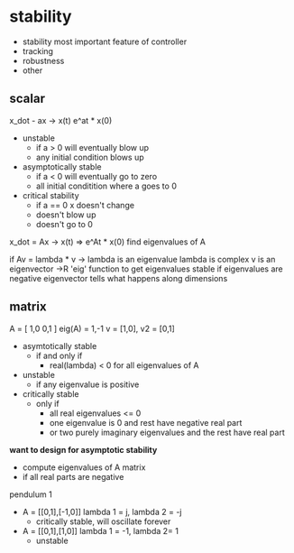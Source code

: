 # stability

- stability most important feature of controller
- tracking
- robustness
- other

## scalar

x_dot - ax -> x(t) e^at \* x(0)

- unstable
  - if a > 0 will eventually blow up
  - any initial condition blows up
- asymptotically stable
  - if a < 0 will eventually go to zero
  - all initial conditition where a goes to 0
- critical stability
  - if a == 0 x doesn't change
  - doesn't blow up
  - doesn't go to 0

x_dot = Ax -> x(t) => e^At \* x(0)
find eigenvalues of A

if Av = lambda \* v -> lambda is an eigenvalue
lambda is complex
v is an eigenvector ->R
'eig' function to get eigenvalues
stable if eigenvalues are negative
eigenvector tells what happens along dimensions

## matrix

A = [
1,0
0,1
]
eig(A) = 1,-1
v = [1,0], v2 = [0,1]

- asymtotically stable
  - if and only if
    - real(lambda) < 0 for all eigenvalues of A
- unstable
  - if any eigenvalue is positive
- critically stable
  - only if
    - all real eigenvalues <= 0
    - one eigenvalue is 0 and rest have negative real part
    - or two purely imaginary eigenvalues and the rest have real part

**want to design for asymptotic stability**

- compute eigenvalues of A matrix
- if all real parts are negative

pendulum 1

- A = [[0,1],[-1,0]] lambda 1 = j, lambda 2 = -j
  - critically stable, will oscillate forever
- A = [[0,1],[1,0]] lambda 1 = -1, lambda 2= 1
  - unstable
